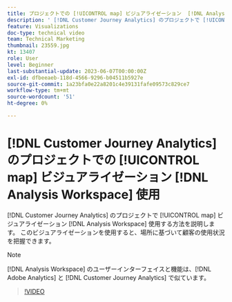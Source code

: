 ```yaml
---
title: プロジェクトでの [!UICONTROL map] ビジュアライゼーション  [!DNL Analysis Workspace]  使用
description: ' [!DNL Customer Journey Analytics] のプロジェクトで [!UICONTROL map] ビジュアライゼーションを使用する方法  [!DNL Analysis Workspace]  ついて説明します。'
feature: Visualizations
doc-type: technical video
team: Technical Marketing
thumbnail: 23559.jpg
kt: 13407
role: User
level: Beginner
last-substantial-update: 2023-06-07T00:00:00Z
exl-id: dfbeeaeb-118d-4566-9296-b04511b5927e
source-git-commit: 1a23bfa0e22a8201c4e39131fafe09573c829ce7
workflow-type: tm+mt
source-wordcount: '51'
ht-degree: 0%

---
```


# [!DNL Customer Journey Analytics] のプロジェクトでの [!UICONTROL map] ビジュアライゼーション [!DNL Analysis Workspace] 使用

[!DNL Customer Journey Analytics] のプロジェクトで [!UICONTROL map] ビジュアライゼーション [!DNL Analysis Workspace] 使用する方法を説明します。 このビジュアライゼーションを使用すると、場所に基づいて顧客の使用状況を把握できます。

>[!NOTE]
>
>[!DNL Analysis Workspace] のユーザーインターフェイスと機能は、[!DNL Adobe Analytics] と [!DNL Customer Journey Analytics] で似ています。

>[!VIDEO](https://video.tv.adobe.com/v/23559/?quality=12&learn=on)
